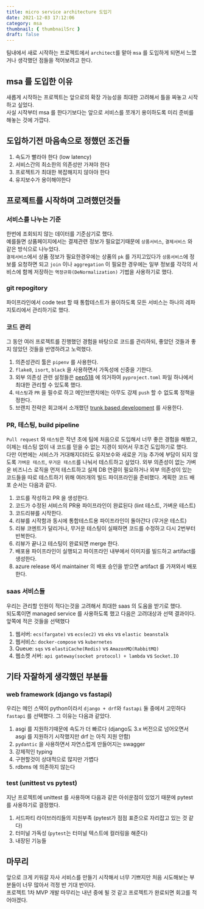 ```yaml
---
title: micro service architecture 도입기
date: 2021-12-03 17:12:06
category: msa
thumbnail: { thumbnailSrc }
draft: false
---
```


팀내에서 새로 시작하는 프로젝트에서 `architect`를 맡아 `msa` 를 도입하게 되면서 느꼈거나 생각했던 점들을 적어보려고 한다.

## msa 를 도입한 이유

새롭게 시작하는 프로젝트는 앞으로의 확장 가능성을 최대한 고려해서 틀을 짜놓고 시작하고 싶었다.  
사실 시작부터 msa 를 한다기보다는 앞으로 서비스를 쪼개기 용이하도록 미리 준비를 해놓는 것에 가깝다.

## 도입하기전 마음속으로 정했던 조건들

1. 속도가 빨라야 한다 (low latency)
2. 서비스간의 최소한의 의존성만 가져야 한다
3. 프로젝트가 최대한 복잡해지지 않아야 한다
4. 유지보수가 용이해야한다

## 프로젝트를 시작하며 고려했던것들

### 서비스를 나누는 기준

한번에 조회되지 않는 데이터를 기준삼기로 했다.  
예를들면 상품페이지에서는 결제관련 정보가 필요없기때문에 `상품서비스`, `결제서비스` 와 같은 방식으로 나누었다.  
`결제서비스`에서 상품 정보가 필요한경우에는 상품의 `pk` 를 가지고있다가 `상품서비스`에 정보를 요청하면 되고
`join` 이나 `aggregation` 이 필요한 경우에는 일부 정보를 각각의 서비스에 함께 저장하는 `역정규화(DeNormalization)` 기법을 사용하기로 했다.

### git repogitory

파이프라인에서 code test 할 때 통합테스트가 용이하도록 모든 서비스는 하나의 레파지토리에서 관리하기로 했다.

### 코드 관리

그 동안 여러 프로젝트를 진행했던 경험을 바탕으로 코드를 관리하되, 좋았던 것들과 좋지 않았던 것들을 반영하려고 노력했다.

1. 의존성관리 툴은 `pipenv` 를 사용한다.
2. `flake8`, `isort`, `black` 을 사용하면서 가독성에 신중을 기한다.
3. 외부 의존성 관련 설정들은 [pep518](https://www.python.org/dev/peps/pep-0518) 에 의거하여 `pyproject.toml` 파일 하나에서 최대한 관리할 수 있도록 했다.
4. `테스팅`과 `PR` 을 필수로 하고 메인브랜치에는 아무도 강제 `push` 할 수 없도록 정책을 정한다.
5. 브랜치 전략은 회고에서 소개했던 [trunk based development](https://pypy.dev/dev/git-flow-%EC%9E%98%EB%AA%BB-%EC%93%B0%EA%B3%A0-%EC%9E%88%EC%97%88%EB%8B%A4-azure-devops-%EC%97%90%EC%84%9C-%EA%B6%8C%EC%9E%A5%ED%95%98%EB%8A%94-%EB%B8%8C%EB%9E%9C%EC%B9%98-%EC%A0%84%EB%9E%B5/#trunk-based-development) 를 사용한다.

### PR, 테스팅, build pipeline

`Pull request` 와 `테스팅`은 작년 초에 팀에 처음으로 도입해서 너무 좋은 경험을 해봤고, 이제는 테스팅 없이 내 코드를 믿을 수 없는 지경이 되어서 무조건 도입하기로 했다.  
다만 이번에는 서비스가 거대해지더라도 유지보수와 새로운 기능 추가에 부담이 되지 않도록 `가벼운 테스트`, `무거운 테스트`를 나눠서 테스트하고 싶었다.
외부 의존성이 없는 가벼운 비즈니스 로직을 먼저 테스트하고 실제 DB 연결이 필요하거나 외부 의존성이 있는 코드들을 따로 테스트하기 위해 여러개의 빌드 파이프라인을 준비했다.
계획한 코드 배포 순서는 다음과 같다.

1. 코드를 작성하고 PR 을 생성한다.
2. 코드가 수정된 서비스의 PR용 파이프라인이 완료된다 (lint 테스트, 가벼운 테스트)
3. 코드리뷰를 시작한다.
4. 리뷰를 시작함과 동시에 통합테스트용 파이프라인이 돌아간다 (무거운 테스트)
5. 리뷰 코멘트가 달리거나, 무거운 테스팅이 실패하면 코드를 수정하고 다시 2번부터 반복한다.
6. 리뷰가 끝나고 테스팅이 완료되면 merge 한다.
7. 배포용 파이프라인이 실행되고 파이프라인 내부에서 이미지를 빌드하고 artifact를 생성한다.
8. azure release 에서 maintainer 의 배포 승인을 받으면 artifact 를 가져와서 배포한다.

### saas 서비스들

우리는 관리할 인원이 적다는것을 고려해서 최대한 saas 의 도움을 받기로 했다.  
되도록이면 managed service 를 사용하도록 했고 다음은 고려대상과 선택 결과이다.  
앞쪽에 적은 것들을 선택했다

1. 웹서버: `ecs(fargate)` vs `ecs(ec2)` vs `eks` vs `elastic beanstalk`
2. 웹서비스: `docker-compose` vs `kubernetes`
3. Queue: `sqs` vs `elastiCache(Redis)` vs `AmazonMQ(RabbitMQ)`
4. 웹소켓 서버: `api gateway(socket protocol) + lambda` vs `Socket.IO`

## 기타 자잘하게 생각했던 부분들

### web framework (django vs fastapi)

우리는 메인 스택이 python이라서 `django + drf`와 `fastapi` 둘 중에서 고민하다 `fastapi` 를 선택했다.
그 이유는 다음과 같았다.

1. asgi 를 지원하기때문에 속도가 더 빠르다 (django도 3.x 버전으로 넘어오면서 asgi 를 지원하기 시작했지만 drf 는 아직 지원 안함)
2. `pydantic` 을 사용하면서 자연스럽게 만들어지는 swagger
3. 강제적인 typing
4. 구현할것이 상대적으로 많지만 가볍다
5. rdbms 에 의존하지 않는다

### test (unittest vs pytest)

지난 프로젝트에 unittest 를 사용하며 다음과 같은 아쉬운점이 있었기 때문에 pytest 를 사용하기로 결정했다.

1. 서드파티 라이브러리들의 지원부족 (pytest가 점점 표준으로 자리잡고 있는 것 같다)
2. 터미널 가독성 (`pytest`는 터미널 텍스트에 컬러링을 해준다)
3. 내장된 기능들

## 마무리

앞으로 크게 키워갈 자사 서비스를 만들기 시작해서 너무 기쁘지만 처음 시도해보는 부분들이 너무 많아서 걱정 반 기대 반이다.  
프로젝트 1차 MVP 개발 마무리는 내년 중에 될 것 같고 프로젝트가 완료되면 회고를 적어야겠다.
